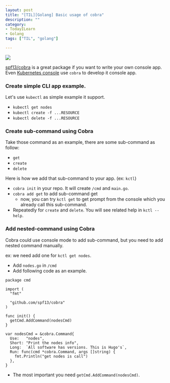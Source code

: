 ```yaml
---
layout: post
title: "[TIL][Golang] Basic usage of cobra"
description: ""
category: 
- TodayILearn
- Golang
tags: ["TIL", "golang"]

---
```


![](https://cloud.githubusercontent.com/assets/173412/10886352/ad566232-814f-11e5-9cd0-aa101788c117.png)

[spf13/cobra](https://github.com/spf13/cobra) is a great package if you want to write your own console app. Even [Kubernetes console](https://github.com/kubernetes/kubernetes/tree/master/cmd/kubectl) use `cobra` to develop it console app.

### Create simple CLI app example.

Let's use `kubectl` as simple example it support.

- `kubectl get nodes`
- `kubectl create -f ...RESOURCE`
- `kubectl delete -f ...RESOURCE`


### Create sub-command using Cobra

Take those command as an example, there are some sub-command as follow:

- `get`
- `create`
- `delete`

Here is how we add that sub-command to your app. (ex: `kctl`)

- `cobra init` in your repo. It will create `/cmd` and `main.go`.
- `cobra add get` to add sub-command get
    - now, you can try `kctl get` to get prompt from the console which you already call this sub-command.
- Repeatedly for `create` and `delete`. You will see related help in `kctl --help`.

### Add nested-command using Cobra

Cobra could use console mode to add sub-command, but you need to add nested command manually.

ex: we need add one for `kctl get nodes`.

- Add `nodes.go` in `/cmd`
- Add following code as an example.

```
package cmd

import (
  "fmt"

  "github.com/spf13/cobra"
)

func init() {
  getCmd.AddCommand(nodesCmd)
}

var nodesCmd = &cobra.Command{
  Use:   "nodes",
  Short: "Print the nodes info",
  Long:  `All software has versions. This is Hugo's`,
  Run: func(cmd *cobra.Command, args []string) {
    fmt.Println("get nodes is call")
  },
}
```

- The most important you need `getCmd.AddCommand(nodesCmd)`.
